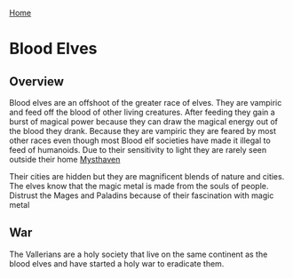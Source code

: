 [Home](../README.md)

# Blood Elves

## Overview

Blood elves are an offshoot of the greater race of elves. They are vampiric and feed off the blood of other living creatures. After feeding they gain a burst of magical power because they can draw the magical energy out of the blood they drank. Because they are vampiric they are feared by most other races even though most Blood elf societies have made it illegal to feed of humanoids. Due to their sensitivity to light they are rarely seen outside their home [Mysthaven](../moko/dorath/mysthaven.md)

Their cities are hidden but they are magnificent blends of nature and cities. The elves know that the magic metal is made from the souls of people. Distrust the Mages and Paladins because of their fascination with magic metal

## War

The Vallerians are a holy society that live on the same continent as the blood elves and have started a holy war to eradicate them. 